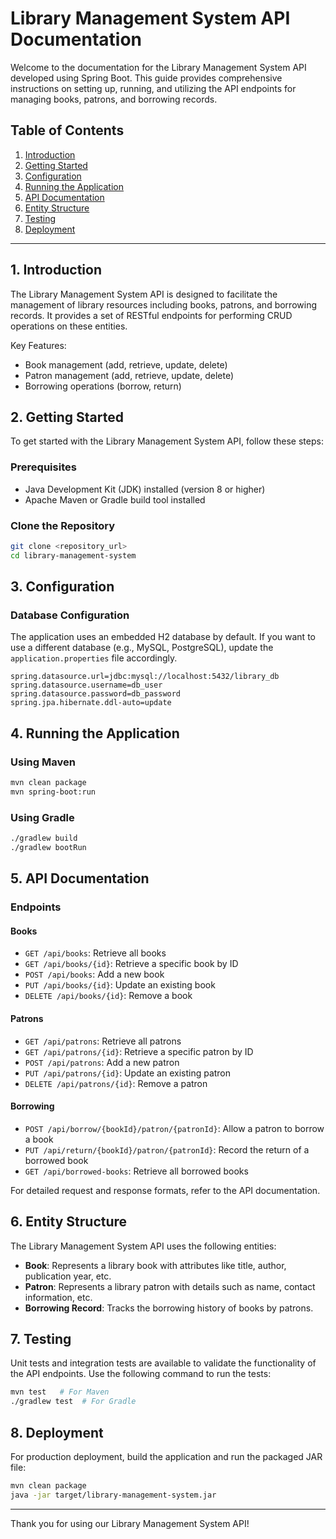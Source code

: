 
# Library Management System API Documentation

Welcome to the documentation for the Library Management System API developed using Spring Boot. This guide provides comprehensive instructions on setting up, running, and utilizing the API endpoints for managing books, patrons, and borrowing records.

## Table of Contents

1. [Introduction](#introduction)
2. [Getting Started](#getting-started)
3. [Configuration](#configuration)
4. [Running the Application](#running-the-application)
5. [API Documentation](#api-documentation)
6. [Entity Structure](#entity-structure)
7. [Testing](#testing)
8. [Deployment](#deployment)

---

## 1. Introduction <a name="introduction"></a>

The Library Management System API is designed to facilitate the management of library resources including books, patrons, and borrowing records. It provides a set of RESTful endpoints for performing CRUD operations on these entities.

Key Features:
- Book management (add, retrieve, update, delete)
- Patron management (add, retrieve, update, delete)
- Borrowing operations (borrow, return)

## 2. Getting Started <a name="getting-started"></a>

To get started with the Library Management System API, follow these steps:

### Prerequisites
- Java Development Kit (JDK) installed (version 8 or higher)
- Apache Maven or Gradle build tool installed

### Clone the Repository
```bash
git clone <repository_url>
cd library-management-system
```

## 3. Configuration <a name="configuration"></a>

### Database Configuration
The application uses an embedded H2 database by default. If you want to use a different database (e.g., MySQL, PostgreSQL), update the `application.properties` file accordingly.

```properties
spring.datasource.url=jdbc:mysql://localhost:5432/library_db
spring.datasource.username=db_user
spring.datasource.password=db_password
spring.jpa.hibernate.ddl-auto=update
```

## 4. Running the Application <a name="running-the-application"></a>

### Using Maven
```bash
mvn clean package
mvn spring-boot:run
```

### Using Gradle
```bash
./gradlew build
./gradlew bootRun
```

## 5. API Documentation <a name="api-documentation"></a>

### Endpoints

#### Books
- `GET /api/books`: Retrieve all books
- `GET /api/books/{id}`: Retrieve a specific book by ID
- `POST /api/books`: Add a new book
- `PUT /api/books/{id}`: Update an existing book
- `DELETE /api/books/{id}`: Remove a book

#### Patrons
- `GET /api/patrons`: Retrieve all patrons
- `GET /api/patrons/{id}`: Retrieve a specific patron by ID
- `POST /api/patrons`: Add a new patron
- `PUT /api/patrons/{id}`: Update an existing patron
- `DELETE /api/patrons/{id}`: Remove a patron

#### Borrowing
- `POST /api/borrow/{bookId}/patron/{patronId}`: Allow a patron to borrow a book
- `PUT /api/return/{bookId}/patron/{patronId}`: Record the return of a borrowed book
- `GET /api/borrowed-books`: Retrieve all borrowed books

For detailed request and response formats, refer to the API documentation.

## 6. Entity Structure <a name="entity-structure"></a>

The Library Management System API uses the following entities:

- **Book**: Represents a library book with attributes like title, author, publication year, etc.
- **Patron**: Represents a library patron with details such as name, contact information, etc.
- **Borrowing Record**: Tracks the borrowing history of books by patrons.

## 7. Testing <a name="testing"></a>

Unit tests and integration tests are available to validate the functionality of the API endpoints. Use the following command to run the tests:

```bash
mvn test   # For Maven
./gradlew test  # For Gradle
```

## 8. Deployment <a name="deployment"></a>

For production deployment, build the application and run the packaged JAR file:

```bash
mvn clean package
java -jar target/library-management-system.jar
```

---


Thank you for using our Library Management System API! 

